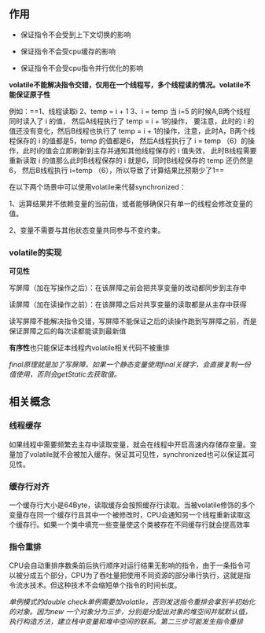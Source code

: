 ## 作用

- 保证指令不会受到上下文切换的影响

- 保证指令不会受cpu缓存的影响

- 保证指令不会受cpu指令并行优化的影响

**volatile不能解决指令交错，仅用在一个线程写，多个线程读的情况。volatile不能保证原子性**

例如：==1、线程读取i 2、temp = i + 1 3、i = temp 当 i=5 的时候A,B两个线程同时读入了 i 的值， 然后A线程执行了 temp = i + 1的操作， 要注意，此时的 i 的值还没有变化，然后B线程也执行了 temp = i + 1的操作，注意，此时A，B两个线程保存的 i 的值都是5，temp 的值都是6， 然后A线程执行了 i = temp （6）的操作，此时i的值会立即刷新到主存并通知其他线程保存的 i 值失效， 此时B线程需要重新读取 i 的值那么此时B线程保存的 i 就是6，同时B线程保存的 temp 还仍然是6， 然后B线程执行 i=temp （6），所以导致了计算结果比预期少了1==

在以下两个场景中可以使用volatile来代替synchronized：

1、运算结果并不依赖变量的当前值，或者能够确保只有单一的线程会修改变量的值。

2、变量不需要与其他状态变量共同参与不变约束。

### volatile的实现

**可见性**

写屏障（加在写操作之后）：在该屏障之前会把共享变量的改动都同步到主存中

读屏障（加在读操作之前）：在该屏障之后对共享变量的读取都是从主存中获得

读写屏障不能解决指令交错，写屏障不能保证之后的读操作跑到写屏障之前，而是保证屏障之后的每次读都能读到最新值

**有序性**也只能保证本线程内volatile相关代码不被重排

*final原理就是加了写屏障，如果一个静态变量使用final关键字，会直接复制一份值使用，否则会getStatic去获取值。*

## 相关概念

### 线程缓存

如果线程中需要频繁去主存中读取变量，就会在线程中开启高速内存储存变量。变量加了volatile就不会被加入缓存。保证其可见性，synchronized也可以保证其可见性。

### 缓存行对齐

一个缓存行大小是64Byte，读取缓存会按照缓存行读取。当被volatile修饰的多个变量存在同一个缓存行且其中一个被修改时，CPU会通知另一个线程重新读取这个缓存行。如果一个类中填充一些变量使这个类被存在不同缓存行就会提高效率

### 指令重排

CPU会自动重排序数条前后执行顺序对运行结果无影响的指令，由于一条指令可以被分成五个部分，CPU为了吞吐量把使用不同资源的部分串行执行，这就是指令流水技术。但这种技术不会缩短单个指令的时间长度。

*单例模式的double check单例需要加volatile，否则发送指令重排会拿到半初始化的对象。因为new 一个对象分为三步，分别是分配出对象的堆空间并赋默认值，执行构造方法，建立栈中变量和堆中空间的联系。第二三步可能发生指令重排*

